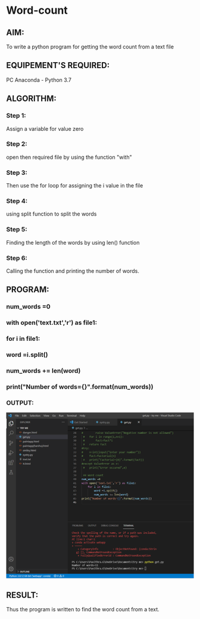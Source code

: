 # Word-count
## AIM:
To write a python program for getting the word count from a text file
## EQUIPEMENT'S REQUIRED: 
PC
Anaconda - Python 3.7
## ALGORITHM: 
### Step 1:
Assign a variable for value zero
### Step 2: 
 open then required file by using the function "with"
### Step 3: 
Then use the for loop for assigning the i value in the file
### Step 4:  
using split function to split the words
### Step 5: 
Finding the length of the words by using len() function
### Step 6: 
Calling the function and printing the number of words.
## PROGRAM:
### num_words =0
### with open('text.txt','r') as file1:
###   for i in file1:
###        word =i.split()
###        num_words += len(word)
### print("Number of words={}".format(num_words))
### OUTPUT:
![output](w1.png)
## RESULT:
Thus the program is written to find the word count from a text.
